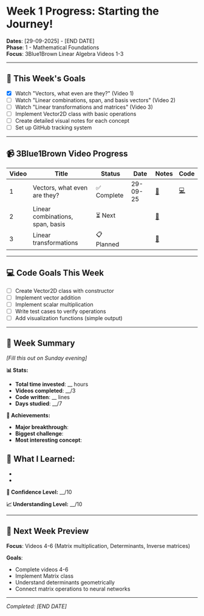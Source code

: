 # Week 1 Progress: Starting the Journey!

**Dates**: [29-09-2025] - [END DATE]  
**Phase**: 1 - Mathematical Foundations  
**Focus**: 3Blue1Brown Linear Algebra Videos 1-3

---

## 🎯 This Week's Goals

- [x] Watch "Vectors, what even are they?" (Video 1)
- [ ] Watch "Linear combinations, span, and basis vectors" (Video 2)  
- [ ] Watch "Linear transformations and matrices" (Video 3)
- [ ] Implement Vector2D class with basic operations
- [ ] Create detailed visual notes for each concept
- [ ] Set up GitHub tracking system

---

## 📹 3Blue1Brown Video Progress

| Video | Title                            | Status     | Date     | Notes                                                          | Code                                                    |
| ----- | -------------------------------- | ---------- | -------- | -------------------------------------------------------------- | ------------------------------------------------------- |
| 1     | Vectors, what even are they?     | ✅ Complete | 29-09-25 | [📝](../phase-01-math/3blue1brown-notes/01-vectors-basics.md)  | [💻](../phase-01-math/cpp-implementations/vector2d.cpp) |
| 2     | Linear combinations, span, basis | ⏳ Next     |          | [📝](../phase-01-math/3blue1brown-notes/02-span-basis.md)      |                                                         |
| 3     | Linear transformations           | 📋 Planned |          | [📝](../phase-01-math/3blue1brown-notes/03-transformations.md) |                                                         |

---

## 💻 Code Goals This Week

- [ ] Create Vector2D class with constructor
- [ ] Implement vector addition
- [ ] Implement scalar multiplication  
- [ ] Write test cases to verify operations
- [ ] Add visualization functions (simple output)

---

## 🎉 Week Summary
*[Fill this out on Sunday evening]*

**📊 Stats:**
- **Total time invested**: __ hours
- **Videos completed**: __/3
- **Code written**: __ lines
- **Days studied**: __/7

**🎯 Achievements:**
- **Major breakthrough**: 
- **Biggest challenge**: 
- **Most interesting concept**: 

**🧠 What I Learned:**
- 
- 
- 

**💪 Confidence Level:** __/10

**📈 Understanding Level:** __/10

---

## 🔄 Next Week Preview

**Focus**: Videos 4-6 (Matrix multiplication, Determinants, Inverse matrices)

**Goals**:
- Complete videos 4-6
- Implement Matrix class
- Understand determinants geometrically
- Connect matrix operations to neural networks

---

*Completed: [END DATE]*